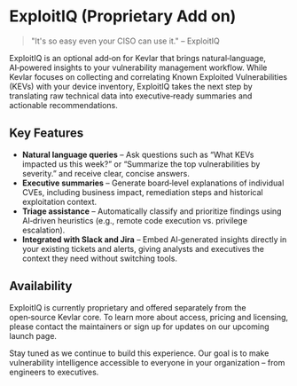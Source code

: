 # ExploitIQ (Proprietary Add on)

> "It's so easy even your CISO can use it." – ExploitIQ

ExploitIQ is an optional add‑on for Kevlar that brings natural‑language,
AI‑powered insights to your vulnerability management workflow. While
Kevlar focuses on collecting and correlating Known Exploited
Vulnerabilities (KEVs) with your device inventory, ExploitIQ takes the
next step by translating raw technical data into executive‑ready
summaries and actionable recommendations.

## Key Features

- **Natural language queries** – Ask questions such as “What KEVs
  impacted us this week?” or “Summarize the top vulnerabilities by
  severity.” and receive clear, concise answers.
- **Executive summaries** – Generate board‑level explanations of
  individual CVEs, including business impact, remediation steps and
  historical exploitation context.
- **Triage assistance** – Automatically classify and prioritize
  findings using AI‑driven heuristics (e.g., remote code execution vs.
  privilege escalation).
- **Integrated with Slack and Jira** – Embed AI‑generated insights
  directly in your existing tickets and alerts, giving analysts and
  executives the context they need without switching tools.

## Availability

ExploitIQ is currently proprietary and offered separately from the
open‑source Kevlar core. To learn more about access, pricing and
licensing, please contact the maintainers or sign up for updates on
our upcoming launch page.

Stay tuned as we continue to build this experience. Our goal is to
make vulnerability intelligence accessible to everyone in your
organization – from engineers to executives.
